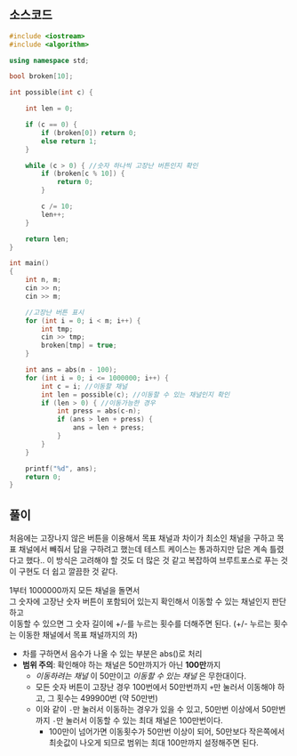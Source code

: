 ## 소스코드
```c++
#include <iostream>
#include <algorithm>

using namespace std;

bool broken[10];

int possible(int c) {

    int len = 0;

    if (c == 0) {
        if (broken[0]) return 0;
        else return 1;
    }

    while (c > 0) { //숫자 하나씩 고장난 버튼인지 확인
        if (broken[c % 10]) {
            return 0;
        }

        c /= 10;
        len++;
    }

    return len;
}

int main()
{
    int n, m;
    cin >> n;
    cin >> m;

    //고장난 버튼 표시
    for (int i = 0; i < m; i++) {
        int tmp;
        cin >> tmp;
        broken[tmp] = true;
    }

    int ans = abs(n - 100);
    for (int i = 0; i <= 1000000; i++) {
        int c = i; //이동할 채널
        int len = possible(c); //이동할 수 있는 채널인지 확인
        if (len > 0) { //이동가능한 경우
            int press = abs(c-n);
            if (ans > len + press) {
                ans = len + press;
            }
        }
    }

    printf("%d", ans);
    return 0;
}
```

## 풀이
처음에는 고장나지 않은 버튼을 이용해서 목표 채널과 차이가 최소인 채널을 구하고 목표 채널에서 빼줘서 답을 구하려고 했는데 테스트 케이스는 통과하지만 답은 계속 틀렸다고 했다..
이 방식은 고려해야 할 것도 더 많은 것 같고 복잡하여 브루트포스로 푸는 것이 구현도 더 쉽고 깔끔한 것 같다. 

1부터 1000000까지 모든 채널을 돌면서 </br> 
그 숫자에 고장난 숫자 버튼이 포함되어 있는지 확인해서 이동할 수 있는 채널인지 판단하고 </br>
이동할 수 있으면 그 숫자 길이에 +/-를 누르는 횟수를 더해주면 된다. (+/- 누르는 횟수는 이동한 채널에서 목표 채널까지의 차) </br>

- 차를 구하면서 음수가 나올 수 있는 부분은 abs()로 처리
- **범위 주의**: 확인해야 하는 채널은 50만까지가 아닌 **100만**까지
  - *이동하려는 채널* 이 50만이고 *이동할 수 있는 채널* 은 무한대이다.
  - 모든 숫자 버튼이 고장난 경우 100번에서 50만번까지 ``+``만 눌러서 이동해야 하고, 그 횟수는 499900번 (약 50만번)
  - 이와 같이 ``-``만 눌러서 이동하는 경우가 있을 수 있고, 50만번 이상에서 50만번까지 ``-``만 눌러서 이동할 수 있는 최대 채널은 100만번이다.
    - 100만이 넘어가면 이동횟수가 50만번 이상이 되어, 50만보다 작은쪽에서 최솟값이 나오게 되므로 범위는 최대 100만까지 설정해주면 된다.


